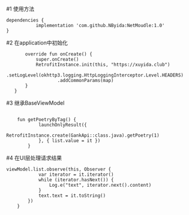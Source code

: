 #1 使用方法
 ```
 dependencies {
	        implementation 'com.github.NByida:NetMoudle:1.0'
}
```
#2 在application中初始化
```class App : Application() {
       override fun onCreate() {
           super.onCreate()
           RetrofitInstance.init(this, "https://xuyida.club")
                   .setLogLevel(okhttp3.logging.HttpLoggingInterceptor.Level.HEADERS)
                   .addCommonParams(map)
       }
   }
```

#3 继承BaseViewModel
```使用launchOnlyResult发起请求
    
    fun getPoetryByTag() {
            launchOnlyResult({
                RetrofitInstance.create(GankApi::class.java).getPoetry(1)
            }, { list.value = it })
        }

```

#4 在UI层处理请求结果
```
viewModel.list.observe(this, Observer {
            var iterator = it.iterator()
            while (iterator.hasNext()) {
                Log.e("text", iterator.next().content)
            }
            text.text = it.toString()
        })
    }
```
